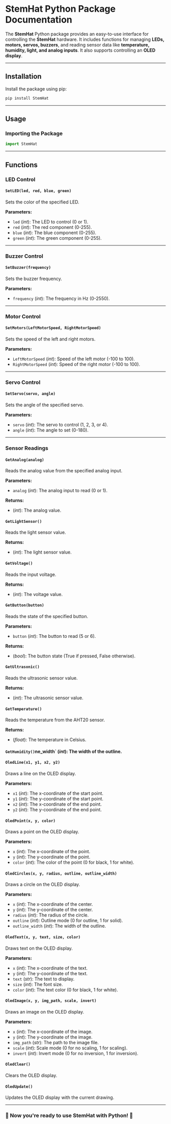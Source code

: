 # StemHat Python Package Documentation

The **StemHat** Python package provides an easy-to-use interface for controlling the **StemHat** hardware. It includes functions for managing **LEDs, motors, servos, buzzers**, and reading sensor data like **temperature, humidity, light, and analog inputs**. It also supports controlling an **OLED display**.

---

## Installation

Install the package using pip:

```bash
pip install StemHat
```

---

## Usage

### Importing the Package

```python
import StemHat
```

---

## Functions

### LED Control

#### `SetLED(led, red, blue, green)`
Sets the color of the specified LED.

**Parameters:**
- `led` (*int*): The LED to control (0 or 1).
- `red` (*int*): The red component (0-255).
- `blue` (*int*): The blue component (0-255).
- `green` (*int*): The green component (0-255).

---

### Buzzer Control

#### `SetBuzzer(frequency)`
Sets the buzzer frequency.

**Parameters:**
- `frequency` (*int*): The frequency in Hz (0-2550).

---

### Motor Control

#### `SetMotors(LeftMotorSpeed, RightMotorSpeed)`
Sets the speed of the left and right motors.

**Parameters:**
- `LeftMotorSpeed` (*int*): Speed of the left motor (-100 to 100).
- `RightMotorSpeed` (*int*): Speed of the right motor (-100 to 100).

---

### Servo Control

#### `SetServo(servo, angle)`
Sets the angle of the specified servo.

**Parameters:**
- `servo` (*int*): The servo to control (1, 2, 3, or 4).
- `angle` (*int*): The angle to set (0-180).

---

### Sensor Readings

#### `GetAnalog(analog)`
Reads the analog value from the specified analog input.

**Parameters:**
- `analog` (*int*): The analog input to read (0 or 1).

**Returns:**
- (*int*): The analog value.

#### `GetLightSensor()`
Reads the light sensor value.

**Returns:**
- (*int*): The light sensor value.

#### `GetVoltage()`
Reads the input voltage.

**Returns:**
- (*int*): The voltage value.

#### `GetButton(button)`
Reads the state of the specified button.

**Parameters:**
- `button` (*int*): The button to read (5 or 6).

**Returns:**
- (*bool*): The button state (True if pressed, False otherwise).

#### `GetUltrasonic()`
Reads the ultrasonic sensor value.

**Returns:**
- (*int*): The ultrasonic sensor value.

#### `GetTemperature()`
Reads the temperature from the AHT20 sensor.

**Returns:**
- (*float*): The temperature in Celsius.

#### `GetHumidity()`ne_width` (*int*): The width of the outline.

#### `OledLine(x1, y1, x2, y2)`
Draws a line on the OLED display.

**Parameters:**
- `x1` (*int*): The x-coordinate of the start point.
- `y1` (*int*): The y-coordinate of the start point.
- `x2` (*int*): The x-coordinate of the end point.
- `y2` (*int*): The y-coordinate of the end point.

#### `OledPoint(x, y, color)`
Draws a point on the OLED display.

**Parameters:**
- `x` (*int*): The x-coordinate of the point.
- `y` (*int*): The y-coordinate of the point.
- `color` (*int*): The color of the point (0 for black, 1 for white).

#### `OledCircles(x, y, radius, outline, outline_width)`
Draws a circle on the OLED display.

**Parameters:**
- `x` (*int*): The x-coordinate of the center.
- `y` (*int*): The y-coordinate of the center.
- `radius` (*int*): The radius of the circle.
- `outline` (*int*): Outline mode (0 for outline, 1 for solid).
- `outline_width` (*int*): The width of the outline.

#### `OledText(x, y, text, size, color)`
Draws text on the OLED display.

**Parameters:**
- `x` (*int*): The x-coordinate of the text.
- `y` (*int*): The y-coordinate of the text.
- `text` (*str*): The text to display.
- `size` (*int*): The font size.
- `color` (*int*): The text color (0 for black, 1 for white).

#### `OledImage(x, y, img_path, scale, invert)`
Draws an image on the OLED display.

**Parameters:**
- `x` (*int*): The x-coordinate of the image.
- `y` (*int*): The y-coordinate of the image.
- `img_path` (*str*): The path to the image file.
- `scale` (*int*): Scale mode (0 for no scaling, 1 for scaling).
- `invert` (*int*): Invert mode (0 for no inversion, 1 for inversion).

#### `OledClear()`
Clears the OLED display.

#### `OledUpdate()`
Updates the OLED display with the current drawing.

---

### 🎉 Now you're ready to use **StemHat** with Python! 🚀
